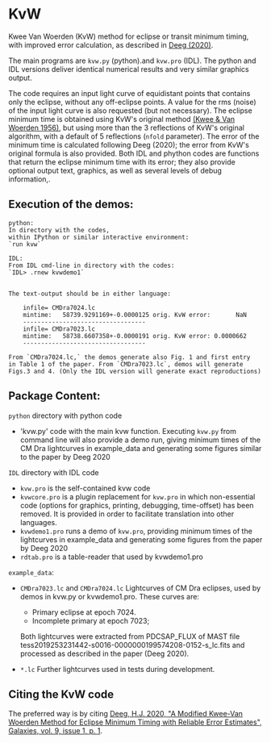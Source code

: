 # KvW
Kwee Van Woerden (KvW) method for eclipse or transit minimum timing, with improved error calculation, as described in [Deeg (2020)](https://ui.adsabs.harvard.edu/abs/2020Galax...9....1D/abstract). 

The main programs are `kvw.py` (python).and `kvw.pro` (IDL).
The python and IDL versions deliver identical numerical results and very similar graphics output.

 
The code requires an input light curve of equidistant points that contains only the eclipse, without any off-eclipse points. A value for the rms (noise) of the input light curve is also requested (but not necessary). The eclipse minimum time is obtained using KvW's original method [(Kwee & Van Woerden 1956)](https://ui.adsabs.harvard.edu/abs/1956BAN....12..327K/abstract), but using more than the 3 reflections of KvW's original algorithm, with a default of 5 reflections (`nfold` parameter). The error of the minimum time is calculated following Deeg (2020); the error from KvW's original formula is also provided. Both IDL and phython codes are functions that return the eclipse minimum time with its error; they also provide optional output text, graphics, as well as several levels of debug information,.



## Execution of the demos:
	python:
	In directory with the codes,
	within IPython or similar interactive environment:
	`run kvw`

	IDL:
	From IDL cmd-line in directory with the codes:
	`IDL> .rnew kvwdemo1`


	The text-output should be in either language:
```
	infile= CMDra7024.lc
	mintime:   58739.9291169+-0.0000125 orig. KvW error:       NaN
	----------------------------------
	infile= CMDra7023.lc
	mintime:   58738.6607358+-0.0000191 orig. KvW error: 0.0000662
	----------------------------------
```
	From `CMDra7024.lc,` the demos generate also Fig. 1 and first entry 
	in Table 1 of the paper. From `CMDra7023.lc`, demos will generate 
	Figs.3 and 4. (Only the IDL version will generate exact reproductions)


## Package Content: 

`python` directory with python code
- 'kvw.py'  code with the main kvw function. Executing `kvw.py` from command line will also provide a demo run, giving minimum times of the CM Dra lightcurves in example_data and generating some figures similar to the paper by Deeg 2020

`IDL`  directory with IDL code 
- `kvw.pro` is the self-contained kvw code
- `kvwcore.pro` is a plugin replacement for `kvw.pro` in which non-essential code (options for graphics, printing, debugging, time-offset) has been removed. It is provided in order to facilitate translation into other languages.
- `kvwdemo1.pro` runs a demo of `kvw.pro`, providing minimum times of the lightcurves in example_data and generating some figures from the paper by Deeg 2020
- `rdtab.pro`  is a table-reader that used by kvwdemo1.pro


`example_data`:
- `CMDra7023.lc` and `CMDra7024.lc`  Lightcurves of CM Dra eclipses,
 	used by demos in kvw.py or kvwdemo1.pro.
	These curves are:
	- Primary eclipse at epoch 7024. 
	- Incomplete primary at epoch 7023;
	
	Both lightcurves were extracted from PDCSAP_FLUX of MAST file
	tess2019253231442-s0016-0000000199574208-0152-s_lc.fits
	and processed as described in the paper (Deeg 2020).

- `*.lc`  Further lightcurves used in tests during development.
	
 
## Citing the KvW code
The preferred way is by citing [Deeg, H.J. 2020, "A Modified Kwee-Van Woerden Method for Eclipse Minimum Timing with Reliable Error Estimates", Galaxies, vol. 9, issue 1, p. 1](https://ui.adsabs.harvard.edu/abs/2020Galax...9....1D/abstract). 


